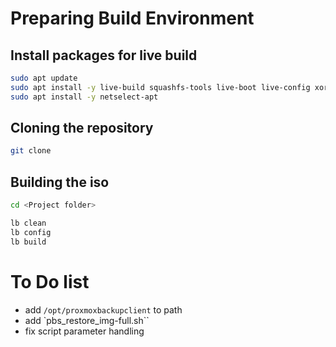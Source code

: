 # Preparing Build Environment
## Install packages for live build

```bash
sudo apt update
sudo apt install -y live-build squashfs-tools live-boot live-config xorriso isolinux
sudo apt install -y netselect-apt
```

## Cloning the repository

```bash
git clone
```

## Building the iso

```bash
cd <Project folder>

lb clean
lb config
lb build
```


# To Do list

- add `/opt/proxmoxbackupclient` to path
- add `pbs_restore_img-full.sh``
- fix script parameter handling
